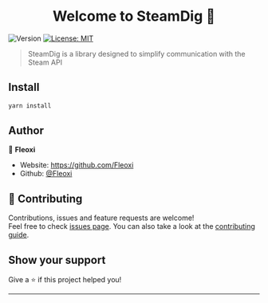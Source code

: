 <h1 align="center">Welcome to SteamDig 👋</h1>
<p>
  <img alt="Version" src="https://img.shields.io/badge/version-1.0.0-blue.svg?cacheSeconds=2592000" />
  <a href="#" target="_blank">
    <img alt="License: MIT" src="https://img.shields.io/badge/License-MIT-yellow.svg" />
  </a>
</p>

> SteamDig is a library designed to simplify communication with the Steam API

## Install

```sh
yarn install
```

## Author

👤 **Fleoxi**

* Website: https://github.com/Fleoxi
* Github: [@Fleoxi](https://github.com/Fleoxi)

## 🤝 Contributing

Contributions, issues and feature requests are welcome!<br />Feel free to check [issues page](https://github.com/Fleoxi/SteamDig/issues). You can also take a look at the [contributing guide](https://github.com/Fleoxi/SteamDig/blob/master/CONTRIBUTING.md).

## Show your support

Give a ⭐️ if this project helped you!

***